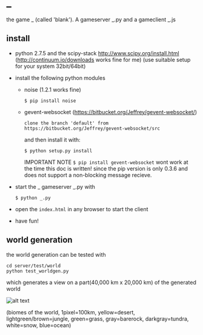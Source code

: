 _
=

the game _ (called 'blank'). A gameserver _.py and a gameclient _.js

install 
-------

*   python 2.7.5 and the scipy-stack
    http://www.scipy.org/install.html (http://continuum.io/downloads works fine for me)
    (use suitable setup for your system 32bit/64bit)
  
*   install the following python modules
    -   noise (1.2.1 works fine)
        ```
        $ pip install noise
        ```

    -   gevent-websocket (https://bitbucket.org/Jeffrey/gevent-websocket/)
        ```
        clone the branch 'default' from https://bitbucket.org/Jeffrey/gevent-websocket/src
        ```
        and then install it with:
        ```
        $ python setup.py install
        ```
    
        IMPORTANT NOTE
        ` $ pip install gevent-websocket ` wont work at the time this doc is written! 
        since the pip version is only 0.3.6 and does not support a non-blocking message recieve.

*   start the _ gameserver _.py with
    ```
    $ python _.py
    ```

*   open the `index.html` in any browser to start the client

*   have fun!

world generation
----------------

the world generation can be tested with
```
cd server/test/world
python test_worldgen.py
```
which generates a view on a part(40,000 km x 20,000 km) of the generated world

![alt text](https://raw.github.com/traeger/_/master/images/worldgen_example_01.png "(biomes of the world)")

(biomes of the world, 1pixel=100km, yellow=desert, lightgreen/brown=jungle, green=grass, gray=barerock, darkgray=tundra, white=snow, blue=ocean)

